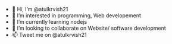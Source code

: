 - 👋 Hi, I’m @atulkrvish21
- 👀 I’m interested in programming, Web developement 
- 🌱 I’m currently learning nodejs
- 💞️ I’m looking to collaborate on Website/ software development
- 📫 Tweet me on @atulkrvish21

<!---
atulkrvish21/atulkrvish21 is a ✨ special ✨ repository because its `README.md` (this file) appears on your GitHub profile.
You can click the Preview link to take a look at your changes.
--->
